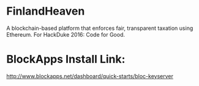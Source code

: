 # FinlandHeaven
A blockchain-based platform that enforces fair, transparent taxation using Ethereum. For HackDuke 2016: Code for Good.

# BlockApps Install Link:
http://www.blockapps.net/dashboard/quick-starts/bloc-keyserver
